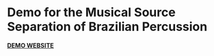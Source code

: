 # Demo for the Musical Source Separation of Brazilian Percussion

[**DEMO WEBSITE**](https://richa-namballa.github.io/mss-demo/)